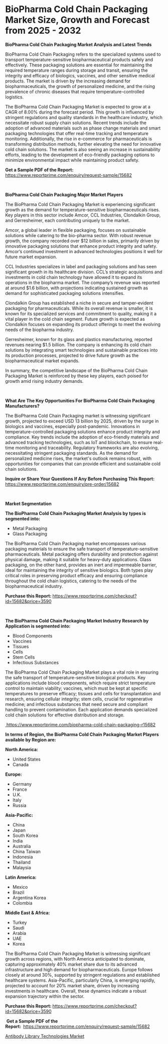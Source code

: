 <p><h1>BioPharma Cold Chain Packaging Market Size, Growth and Forecast from 2025 - 2032</h1></p><p><strong>BioPharma Cold Chain Packaging Market Analysis and Latest Trends</strong></p>
<p><p>BioPharma Cold Chain Packaging refers to the specialized systems used to transport temperature-sensitive biopharmaceutical products safely and effectively. These packaging solutions are essential for maintaining the required temperature ranges during storage and transit, ensuring the integrity and efficacy of biologics, vaccines, and other sensitive medical products. The market is driven by the increasing demand for biopharmaceuticals, the growth of personalized medicine, and the rising prevalence of chronic diseases that require temperature-controlled logistics.</p><p>The BioPharma Cold Chain Packaging Market is expected to grow at a CAGR of 8.00% during the forecast period. This growth is influenced by stringent regulations and quality standards in the healthcare industry, which necessitate robust supply chain solutions. Recent trends include the adoption of advanced materials such as phase change materials and smart packaging technologies that offer real-time tracking and temperature monitoring. Additionally, the rise in e-commerce for pharmaceuticals is transforming distribution methods, further elevating the need for innovative cold chain solutions. The market is also seeing an increase in sustainability efforts, leading to the development of eco-friendly packaging options to minimize environmental impact while maintaining product safety.</p></p>
<p><strong>Get a Sample PDF of the Report:&nbsp;</strong> <a href="https://www.reportprime.com/enquiry/request-sample/15682?utm_campaign=1766&utm_medium=2&utm_source=Github&utm_content=ia&utm_term=20032025&utm_id=biopharma-cold-chain-packaging">https://www.reportprime.com/enquiry/request-sample/15682</a></p>
<p>&nbsp;</p>
<p><strong>BioPharma Cold Chain Packaging Major Market Players</strong></p>
<p><p>The BioPharma Cold Chain Packaging Market is experiencing significant growth as the demand for temperature-sensitive biopharmaceuticals rises. Key players in this sector include Amcor, CCL Industries, Clondalkin Group, and Gerresheimer, each contributing uniquely to the market.</p><p>Amcor, a global leader in flexible packaging, focuses on sustainable solutions while catering to the bio-pharma sector. With robust revenue growth, the company recorded over $12 billion in sales, primarily driven by innovative packaging solutions that enhance product integrity and safety. Amcor’s continued investment in advanced technologies positions it well for future market expansion.</p><p>CCL Industries specializes in label and packaging solutions and has seen significant growth in its healthcare division. CCL’s strategic acquisitions and investments in cold chain technology have allowed it to expand its operations in the biopharma market. The company’s revenue was reported at around $1.6 billion, with projections indicating sustained growth as demand for sophisticated packaging solutions intensifies.</p><p>Clondalkin Group has established a niche in secure and tamper-evident packaging for pharmaceuticals. While its overall revenue is smaller, it is known for its specialized services and commitment to quality, making it a vital player in the cold chain segment. Future growth is expected as Clondalkin focuses on expanding its product offerings to meet the evolving needs of the biopharma industry.</p><p>Gerresheimer, known for its glass and plastics manufacturing, reported revenues nearing $1.5 billion. The company is enhancing its cold chain solutions by integrating smart technologies and sustainable practices into its production processes, projected to drive future growth as the biopharmaceutical market expands.</p><p>In summary, the competitive landscape of the BioPharma Cold Chain Packaging Market is reinforced by these key players, each poised for growth amid rising industry demands.</p></p>
<p>&nbsp;</p>
<p><strong>What Are The Key Opportunities For BioPharma Cold Chain Packaging Manufacturers?</strong></p>
<p><p>The BioPharma Cold Chain Packaging market is witnessing significant growth, projected to exceed USD 13 billion by 2025, driven by the surge in biologics and vaccines, especially post-pandemic. Innovations in temperature-controlled packaging solutions enhance product integrity and compliance. Key trends include the adoption of eco-friendly materials and advanced tracking technologies, such as IoT and blockchain, to ensure real-time monitoring and traceability. Regulatory frameworks are also evolving, necessitating stringent packaging standards. As the demand for personalized medicine rises, the market's outlook remains robust, with opportunities for companies that can provide efficient and sustainable cold chain solutions.</p></p>
<p><strong>Inquire or Share Your Questions If Any Before Purchasing This Report:</strong> <a href="https://www.reportprime.com/enquiry/pre-order/15682?utm_campaign=1766&utm_medium=2&utm_source=Github&utm_content=ia&utm_term=20032025&utm_id=biopharma-cold-chain-packaging">https://www.reportprime.com/enquiry/pre-order/15682</a></p>
<p>&nbsp;</p>
<p><strong>Market Segmentation</strong></p>
<p><strong>The BioPharma Cold Chain Packaging Market Analysis by types is segmented into:</strong></p>
<p><ul><li>Metal Packaging</li><li>Glass Packaging</li></ul></p>
<p><p>The BioPharma Cold Chain Packaging market encompasses various packaging materials to ensure the safe transport of temperature-sensitive pharmaceuticals. Metal packaging offers durability and protection against physical damage, making it suitable for heavy-duty applications. Glass packaging, on the other hand, provides an inert and impermeable barrier, ideal for maintaining the integrity of sensitive biologics. Both types play critical roles in preserving product efficacy and ensuring compliance throughout the cold chain logistics, catering to the needs of the biopharmaceutical industry.</p></p>
<p><strong>Purchase this Report:&nbsp;</strong><a href="https://www.reportprime.com/checkout?id=15682&price=3590&utm_campaign=1766&utm_medium=2&utm_source=Github&utm_content=ia&utm_term=20032025&utm_id=biopharma-cold-chain-packaging">https://www.reportprime.com/checkout?id=15682&price=3590</a></p>
<p>&nbsp;</p>
<p><strong>The BioPharma Cold Chain Packaging Market Industry Research by Application is segmented into:</strong></p>
<p><ul><li>Blood Components</li><li>Vaccines</li><li>Tissues</li><li>Cells</li><li>Stem Cells</li><li>Infectious Substances</li></ul></p>
<p><p>The BioPharma Cold Chain Packaging Market plays a vital role in ensuring the safe transport of temperature-sensitive biological products. Key applications include blood components, which require strict temperature control to maintain viability; vaccines, which must be kept at specific temperatures to preserve efficacy; tissues and cells for transplantation and research, ensuring cellular integrity; stem cells, crucial for regenerative medicine; and infectious substances that need secure and compliant handling to prevent contamination. Each application demands specialized cold chain solutions for effective distribution and storage.</p></p>
<p><a href="https://www.reportprime.com/biopharma-cold-chain-packaging-r15682?utm_campaign=1766&utm_medium=2&utm_source=Github&utm_content=ia&utm_term=20032025&utm_id=biopharma-cold-chain-packaging">&nbsp;https://www.reportprime.com/biopharma-cold-chain-packaging-r15682</a></p>
<p><strong>In terms of Region, the BioPharma Cold Chain Packaging Market Players available by Region are:</strong></p>
<p>
    <p> <strong> North America: </strong>
        <ul>
            <li>United States</li>
            <li>Canada</li>
        </ul>
        </p> 
    <p> <strong> Europe: </strong>
        <ul>
            <li>Germany</li>
            <li>France</li>
            <li>U.K.</li>
            <li>Italy</li>
            <li>Russia</li>
        </ul>
        </p> 
    <p> <strong> Asia-Pacific: </strong>
        <ul>
            <li>China</li>
            <li>Japan</li>
            <li>South Korea</li>
            <li>India</li>
            <li>Australia</li>
            <li>China Taiwan</li>
            <li>Indonesia</li>
            <li>Thailand</li>
            <li>Malaysia</li>
        </ul>
        </p> 
    <p> <strong> Latin America: </strong>
        <ul>
            <li>Mexico</li>
            <li>Brazil</li>
            <li>Argentina Korea</li>
            <li>Colombia</li>
        </ul>
        </p> 
    <p> <strong> Middle East & Africa: </strong>
        <ul>
            <li>Turkey</li>
            <li>Saudi</li>
            <li>Arabia</li>
            <li>UAE</li>
            <li>Korea</li>
        </ul>
    </p>
    </p>
<p><p>The BioPharma Cold Chain Packaging Market is witnessing significant growth across regions, with North America anticipated to dominate, capturing approximately 40% market share due to its advanced infrastructure and high demand for biopharmaceuticals. Europe follows closely at around 30%, supported by stringent regulations and established healthcare systems. Asia-Pacific, particularly China, is emerging rapidly, projected to account for 20% market share, driven by increasing investments in healthcare. Overall, these dynamics indicate a robust expansion trajectory within the sector.</p></p>
<p><strong>Purchase this Report: </strong><a href="https://www.reportprime.com/checkout?id=15682&price=3590&utm_campaign=1766&utm_medium=2&utm_source=Github&utm_content=ia&utm_term=20032025&utm_id=biopharma-cold-chain-packaging">https://www.reportprime.com/checkout?id=15682&price=3590</a></p>
<p>&nbsp;<strong>Get a Sample PDF of the Report:&nbsp;&nbsp;</strong><a href="https://www.reportprime.com/enquiry/request-sample/15682?utm_campaign=1766&utm_medium=2&utm_source=Github&utm_content=ia&utm_term=20032025&utm_id=biopharma-cold-chain-packaging">https://www.reportprime.com/enquiry/request-sample/15682</a></p>
<p><strong></strong></p>
<p><p><a href="https://github.com/hadshpinay/Market-Research-Report-List-1/blob/main/antibody-library-technologies-market.md?utm_campaign=1766&utm_medium=2&utm_source=Github&utm_content=ia&utm_term=20032025&utm_id=biopharma-cold-chain-packaging">Antibody Library Technologies Market</a></p></p>